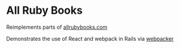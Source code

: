 # All Ruby Books


Reimplements parts of [allrubybooks.com](http://www.allrubybooks.com)

Demonstrates the use of React and webpack in Rails via [webpacker](https://github.com/rails/webpacker)
